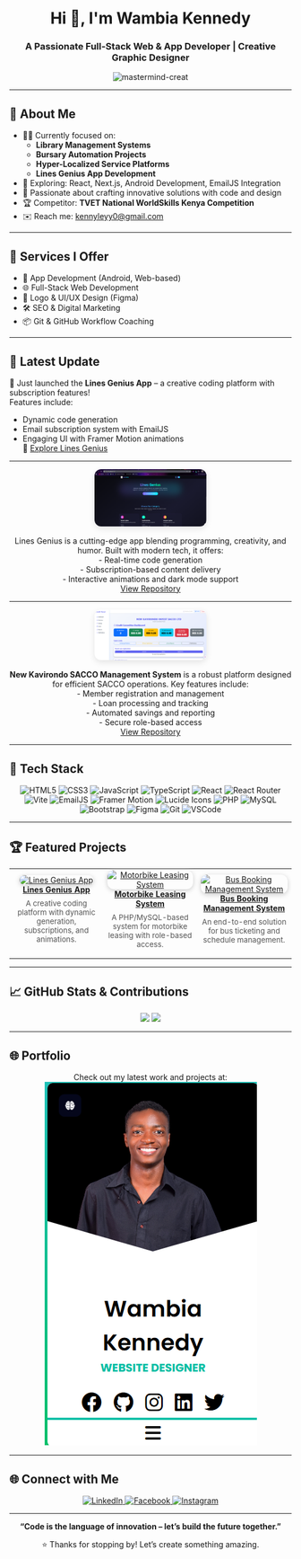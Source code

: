 <h1 align="center">Hi 👋, I'm Wambia Kennedy</h1>
<h3 align="center">A Passionate Full-Stack Web & App Developer | Creative Graphic Designer</h3>

<p align="center">
  <img src="https://komarev.com/ghpvc/?username=mastermind-creat&label=Profile%20views&color=0e75b6&style=flat" alt="mastermind-creat" />
</p>

---

## 🚀 About Me

- 👨‍💻 Currently focused on:
  - **Library Management Systems**
  - **Bursary Automation Projects**
  - **Hyper-Localized Service Platforms**
  - **Lines Genius App Development**
- 🌱 Exploring: React, Next.js, Android Development, EmailJS Integration
- 🧠 Passionate about crafting innovative solutions with code and design
- 🏆 Competitor: **TVET National WorldSkills Kenya Competition**
- ✉️ Reach me: [kennyleyy0@gmail.com](mailto:kennyleyy0@gmail.com)

---

## 💼 Services I Offer

- 📱 App Development (Android, Web-based)
- 🌐 Full-Stack Web Development
- 🎨 Logo & UI/UX Design (Figma)
- 🛠 SEO & Digital Marketing
- 📦 Git & GitHub Workflow Coaching

---

## 📢 Latest Update
🎉 Just launched the **Lines Genius App** – a creative coding platform with subscription features!  
Features include:
- Dynamic code generation
- Email subscription system with EmailJS
- Engaging UI with Framer Motion animations  
📁 [Explore Lines Genius](https://github.com/Lines-Genius/Lines-Genius)  

---

<p align="center">
  <img src="images/genius.png" alt="Lines Genius Logo" width="200" style="border-radius: 12px; box-shadow: 0 4px 12px rgba(0, 0, 0, 0.1);" />
</p>
<p align="center">
  Lines Genius is a cutting-edge app blending programming, creativity, and humor. Built with modern tech, it offers:<br>
  - Real-time code generation<br>
  - Subscription-based content delivery<br>
  - Interactive animations and dark mode support<br>
  <a href="https://github.com/Lines-Genius/Lines-Genius" target="_blank">View Repository</a>
</p>

---

<p align="center">
  <img src="images/sacco.png" alt="New Kavirondo Invest SACCO Logo" width="200" style="border-radius: 12px; box-shadow: 0 4px 12px rgba(0, 0, 0, 0.1);" />
</p>
<p align="center">
  <b>New Kavirondo SACCO Management System</b> is a robust platform designed for efficient SACCO operations. Key features include:<br>
  - Member registration and management<br>
  - Loan processing and tracking<br>
  - Automated savings and reporting<br>
  - Secure role-based access<br>
  <a href="https://github.com/mastermind-creat/new-kavirondo-sacco" target="_blank">View Repository</a>
</p>

---

## 🧰 Tech Stack

<p align="center">
  <img src="https://img.shields.io/badge/HTML5-E34F26?style=flat-square&logo=html5&logoColor=white" alt="HTML5" />
  <img src="https://img.shields.io/badge/CSS3-1572B6?style=flat-square&logo=css3&logoColor=white" alt="CSS3" />
  <img src="https://img.shields.io/badge/JavaScript-F7DF1E?style=flat-square&logo=javascript&logoColor=black" alt="JavaScript" />
  <img src="https://img.shields.io/badge/TypeScript-3178C6?style=flat-square&logo=typescript&logoColor=white" alt="TypeScript" />
  <img src="https://img.shields.io/badge/React-20232A?style=flat-square&logo=react&logoColor=61DAFB" alt="React" />
  <img src="https://img.shields.io/badge/React_Router-CA4245?style=flat-square&logo=react-router&logoColor=white" alt="React Router" />
  <img src="https://img.shields.io/badge/Vite-646CFF?style=flat-square&logo=vite&logoColor=white" alt="Vite" />
  <img src="https://img.shields.io/badge/EmailJS-FF5733?style=flat-square&logo=sendgrid&logoColor=white" alt="EmailJS" />
  <img src="https://img.shields.io/badge/Framer_Motion-000000?style=flat-square&logo=framer&logoColor=white" alt="Framer Motion" />
  <img src="https://img.shields.io/badge/Lucide_Icons-000000?style=flat-square&logo=lucide&logoColor=white" alt="Lucide Icons" />
  <img src="https://img.shields.io/badge/PHP-777BB4?style=flat-square&logo=php&logoColor=white" alt="PHP" />
  <img src="https://img.shields.io/badge/MySQL-4479A1?style=flat-square&logo=mysql&logoColor=white" alt="MySQL" />
  <img src="https://img.shields.io/badge/Bootstrap-563D7C?style=flat-square&logo=bootstrap&logoColor=white" alt="Bootstrap" />
  <img src="https://img.shields.io/badge/Figma-F24E1E?style=flat-square&logo=figma&logoColor=white" alt="Figma" />
  <img src="https://img.shields.io/badge/Git-F05032?style=flat-square&logo=git&logoColor=white" alt="Git" />
  <img src="https://img.shields.io/badge/VSCode-007ACC?style=flat-square&logo=visual-studio-code&logoColor=white" alt="VSCode" />
</p>

---

## 🏆 Featured Projects

<table align="center">
  <tr>
    <td align="center" width="320">
      <a href="https://github.com/Lines-Genius/Lines-Genius">
        <img src="https://raw.githubusercontent.com/Lines-Genius/Lines-Genius/main/public/logo.png" alt="Lines Genius App" width="220" style="border-radius: 12px; box-shadow: 0 2px 8px #ccc;" />
        <br />
        <b>Lines Genius App</b>
      </a>
      <p style="font-size: 0.95em; color: #555; margin-top: 8px;">
        A creative coding platform with dynamic generation, subscriptions, and animations.
      </p>
    </td>
    <td align="center" width="320">
      <a href="https://github.com/mastermind-creat/motorbike-leasing-system">
        <img src="https://raw.githubusercontent.com/mastermind-creat/motorbike-leasing-system/main/images/motorbike.png" alt="Motorbike Leasing System" width="220" style="border-radius: 12px; box-shadow: 0 2px 8px #ccc;" />
        <br />
        <b>Motorbike Leasing System</b>
      </a>
      <p style="font-size: 0.95em; color: #555; margin-top: 8px;">
        A PHP/MySQL-based system for motorbike leasing with role-based access.
      </p>
    </td>
    <td align="center" width="320">
      <a href="https://github.com/mastermind-creat/Oxygen_Bus">
        <img src="https://raw.githubusercontent.com/mastermind-creat/Oxygen_Bus/main/images/bus.png" alt="Bus Booking Management System" width="220" style="border-radius: 12px; box-shadow: 0 2px 8px #ccc;" />
        <br />
        <b>Bus Booking Management System</b>
      </a>
      <p style="font-size: 0.95em; color: #555; margin-top: 8px;">
        An end-to-end solution for bus ticketing and schedule management.
      </p>
    </td>
  </tr>
</table>

---

## 📈 GitHub Stats & Contributions

<p align="center">
  <img src="https://github-readme-stats.vercel.app/api?username=mastermind-creat&show_icons=true&theme=radical" width="48%" />
  <img src="https://github-readme-streak-stats.herokuapp.com/?user=mastermind-creat&theme=radical" width="48%" />
</p>

---

## 🌐 Portfolio
<p align="center">
  Check out my latest work and projects at:  
  <a href="https://magical-fox-e142de.netlify.app/" target="_blank">
    <img src="images/portfolio.png" alt="Portfolio" />
  </a>
</p>

---

## 🌐 Connect with Me

<p align="center">
  <a href="https://linkedin.com/in/your-profile">
    <img src="https://img.shields.io/badge/LinkedIn-blue?style=flat-square&logo=linkedin&logoColor=white" alt="LinkedIn" />
  </a>
  <a href="https://facebook.com/your-page">
    <img src="https://img.shields.io/badge/Facebook-1877F2?style=flat-square&logo=facebook&logoColor=white" alt="Facebook" />
  </a>
  <a href="https://instagram.com/mastermindcreat">
    <img src="https://img.shields.io/badge/Instagram-E4405F?style=flat-square&logo=instagram&logoColor=white" alt="Instagram" />
  </a>
</p>

---

<p align="center">
  <b>“Code is the language of innovation – let’s build the future together.”</b>
</p>
<p align="center">
  ⭐️ Thanks for stopping by! Let’s create something amazing.
</p>